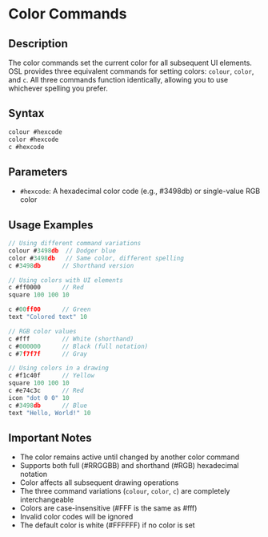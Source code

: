 # Color Commands

## Description

The color commands set the current color for all subsequent UI elements. OSL provides three equivalent commands for setting colors: `colour`, `color`, and `c`. All three commands function identically, allowing you to use whichever spelling you prefer.

## Syntax

```javascript
colour #hexcode
color #hexcode
c #hexcode
```

## Parameters

- `#hexcode`: A hexadecimal color code (e.g., #3498db) or single-value RGB color

## Usage Examples

```javascript
// Using different command variations
colour #3498db  // Dodger blue
color #3498db   // Same color, different spelling
c #3498db      // Shorthand version

// Using colors with UI elements
c #ff0000      // Red
square 100 100 10

c #00ff00      // Green
text "Colored text" 10

// RGB color values
c #fff         // White (shorthand)
c #000000      // Black (full notation)
c #7f7f7f      // Gray

// Using colors in a drawing
c #f1c40f      // Yellow
square 100 100 10
c #e74c3c      // Red
icon "dot 0 0" 10
c #3498db      // Blue
text "Hello, World!" 10
```

## Important Notes

- The color remains active until changed by another color command
- Supports both full (#RRGGBB) and shorthand (#RGB) hexadecimal notation
- Color affects all subsequent drawing operations
- The three command variations (`colour`, `color`, `c`) are completely interchangeable
- Colors are case-insensitive (#FFF is the same as #fff)
- Invalid color codes will be ignored
- The default color is white (#FFFFFF) if no color is set 